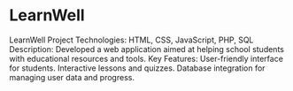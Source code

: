 # LearnWell
LearnWell Project
Technologies: HTML, CSS, JavaScript, PHP, SQL
Description: Developed a web application aimed at helping school students with educational resources and tools.
Key Features:
User-friendly interface for students.
Interactive lessons and quizzes.
Database integration for managing user data and progress.

